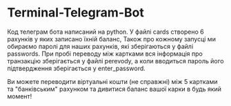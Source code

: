 # Terminal-Telegram-Bot
Код телеграм бота написаний на python. У файлі cards створено 6 рахунків у яких записано їхній баланс, Також про кожному запусці ми обираємо паролі для наших рахунків, які зберігаються у файлі passwords. При пробі переводу між картками вся інформація про транзакцію зберігається у файлі perevody, а коли вводиться пароль його підтвердження зберігається у enter_password. 

Ви можете переводити віртуальні кошти (не справжні) між 5 картками та "банківським" рахунком та дивитися баланс вашої карки в будь який момент!
